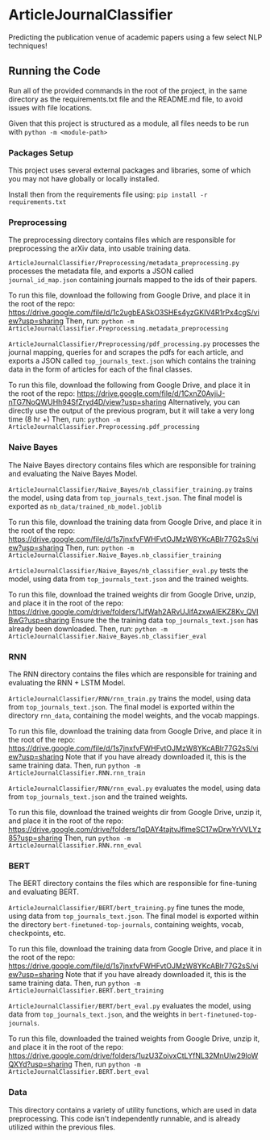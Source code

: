 # ArticleJournalClassifier
Predicting the publication venue of academic papers using a few select NLP techniques!

## Running the Code
Run all of the provided commands in the root of the project, in the same directory as the requirements.txt 
file and the README.md file, to avoid issues with file locations.

Given that this project is structured as a module, all files needs to be run with `python -m <module-path>`

### Packages Setup
This project uses several external packages and libraries, some of which you may not have globally or locally installed.

Install then from the requirements file using: `pip install -r requirements.txt`

### Preprocessing
The preprocessing directory contains files which are responsible for preprocessing the arXiv data, into usable training data.

`ArticleJournalClassifier/Preprocessing/metadata_preprocessing.py` processes the metadata file, and exports a JSON called `journal_id_map.json` 
containing journals mapped to the ids of their papers. 

To run this file, download the following from Google Drive, and place it in the root of the repo: https://drive.google.com/file/d/1c2ugbEASkO3SHEs4yzGKIV4R1rPx4cgS/view?usp=sharing
Then, run: `python -m ArticleJournalClassifier.Preprocessing.metadata_preprocessing`


`ArticleJournalClassifier/Preprocessing/pdf_processing.py` processes the journal mapping, queries for and scrapes the pdfs for each article, and exports a JSON called `top_journals_text.json`
which contains the training data in the form of articles for each of the final classes. 

To run this file, download the following from Google Drive, and place it in the root of the repo: https://drive.google.com/file/d/1CxnZ0AvjiJ-nTG7NoQWUHh94SfZryd4D/view?usp=sharing
Alternatively, you can directly use the output of the previous program, but it will take a very long time (8 hr +)
Then, run: `python -m ArticleJournalClassifier.Preprocessing.pdf_processing`

### Naive Bayes
The Naive Bayes directory contains files which are responsible for training and evaluating the Naive Bayes Model.

`ArticleJournalClassifier/Naive_Bayes/nb_classifier_training.py` trains the model, using data from `top_journals_text.json`.
The final model is exported as `nb_data/trained_nb_model.joblib`

To run this file, download the training data from Google Drive, and place it in the root of the repo: https://drive.google.com/file/d/1s7jnxfvFWHFvtOJMzW8YKcABlr77G2sS/view?usp=sharing
Then, run: `python -m ArticleJournalClassifier.Naive_Bayes.nb_classifier_training`

`ArticleJournalClassifier/Naive_Bayes/nb_classifier_eval.py` tests the model, using data from `top_journals_text.json` and the trained weights.

To run this file, download the trained weights dir from Google Drive, unzip, and place it in the root of the repo: https://drive.google.com/drive/folders/1JfWah2ARvUJifAzxwAIEKZ8Kv_QVIBwG?usp=sharing
Ensure the the training data `top_journals_text.json` has already been downloaded. 
Then, run: `python -m ArticleJournalClassifier.Naive_Bayes.nb_classifier_eval`

### RNN
The RNN directory contains the files which are responsible for training and evaluating the RNN + LSTM Model.

`ArticleJournalClassifier/RNN/rnn_train.py` trains the model, using data from `top_journals_text.json`.
The final model is exported within the directory `rnn_data`, containing the model weights, and the vocab mappings. 

To run this file, download the training data from Google Drive, and place it in the root of the repo: https://drive.google.com/file/d/1s7jnxfvFWHFvtOJMzW8YKcABlr77G2sS/view?usp=sharing
Note that if you have already downloaded it, this is the same training data.
Then, run `python -m ArticleJournalClassifier.RNN.rnn_train`

`ArticleJournalClassifier/RNN/rnn_eval.py` evaluates the model, using data from `top_journals_text.json` and the trained weights.

To run this file, download the trained weights dir from Google Drive, unzip it, and place it in the root of the repo: https://drive.google.com/drive/folders/1qDAY4tajtvJflmeSC17wDrwYrVVLYz85?usp=sharing
Then, run `python -m ArticleJournalClassifier.RNN.rnn_eval`


### BERT

The BERT directory contains the files which are responsible for fine-tuning and evaluating BERT.

`ArticleJournalClassifier/BERT/bert_training.py` fine tunes the mode, using data from `top_journals_text.json`.
The final model is exported within the directory `bert-finetuned-top-journals`, containing weights, vocab, checkpoints, etc.

To run this file, download the training data from Google Drive, and place it in the root of the repo: https://drive.google.com/file/d/1s7jnxfvFWHFvtOJMzW8YKcABlr77G2sS/view?usp=sharing
Note that if you have already downloaded it, this is the same training data.
Then, run `python -m ArticleJournalClassifier.BERT.bert_training`

`ArticleJournalClassifier/BERT/bert_eval.py` evaluates the model, using data from `top_journals_text.json`, and the weights in `bert-finetuned-top-journals`.

To run this file, downloaded the trained weights from Google Drive, unzip it, and place it in the root of the repo: https://drive.google.com/drive/folders/1uzU3ZoivxCtLYfNL32MnUIw29IoWQXYd?usp=sharing
Then, run `python -m ArticleJournalClassifier.BERT.bert_eval`


### Data

This directory contains a variety of utility functions, which are used in data preprocessing.
This code isn't independently runnable, and is already utilized within the previous files. 
